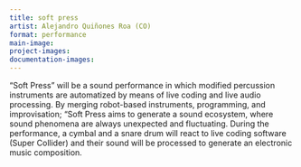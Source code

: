 ```yaml
---
title: soft press
artist: Alejandro Quiñones Roa (CO)
format: performance
main-image:
project-images:
documentation-images:
---
```


“Soft Press” will be a sound performance in which modified percussion instruments are automatized by means of live coding and live audio processing. By merging robot-based instruments, programming, and improvisation; “Soft Press aims to generate a sound ecosystem, where sound phenomena are always unexpected and fluctuating. During the performance, a cymbal and a snare drum will react to live coding software (Super Collider) and their sound will be processed to generate an electronic music composition.